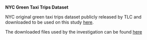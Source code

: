 <b>NYC Green Taxi Trips Dataset</b>

NYC original green taxi trips dataset publicly released by TLC and downloaded to be used on this study [here](https://www1.nyc.gov/site/tlc/about/tlc-trip-record-data.page).

The downloaded files used by the investigation can be found [here](https://drive.google.com/drive/folders/1-1wOYOYqMn-kkC5W4sBGo1MBqeEkvQ5Q?usp=sharing)
